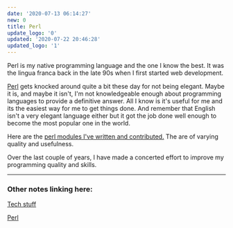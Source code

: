 ```yaml
---
date: '2020-07-13 06:14:27'
new: 0
title: Perl
update_logo: '0'
updated: '2020-07-22 20:46:28'
updated_logo: '1'
---
```

Perl is my native programming language and the one I know the best. It was the
lingua franca back in the late 90s when I first started web development.

[Perl](/Perl) gets knocked around quite a bit these day for not being elegant. Maybe it
is, and maybe it isn't, I'm not knowledgeable enough about programming languages
to provide a definitive answer. All I know is it's useful for me and its the
easiest way for me to get things done. And remember that English isn't a very elegant
language either but it got the job done well enough to become the most popular
one in the world.

Here are the [perl modules I've written and contributed.](https://metacpan.org/author/STEVIED) The are of varying quality
and usefulness.

Over the last couple of years, I have made a concerted effort to improve my
programming quality and skills.

---
### Other notes linking here:

[Tech stuff](/Tech-stuff)

[Perl](/Perl)
